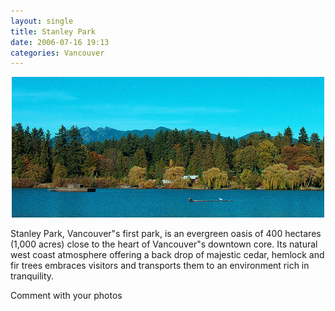 ```yaml
---
layout: single
title: Stanley Park
date: 2006-07-16 19:13
categories: Vancouver
---
```


<p style="text-align: center"><img src="/public/uploads/2007/04/stanleypark.jpg" alt="Stanley Park" /></p>
Stanley Park, Vancouver&quot;s first park, is an evergreen oasis of 400 hectares (1,000 acres) close to the heart of Vancouver&quot;s downtown core. Its natural west coast atmosphere offering a back drop of majestic cedar, hemlock and fir trees embraces visitors and transports them to an environment rich in tranquility.

Comment with your photos
